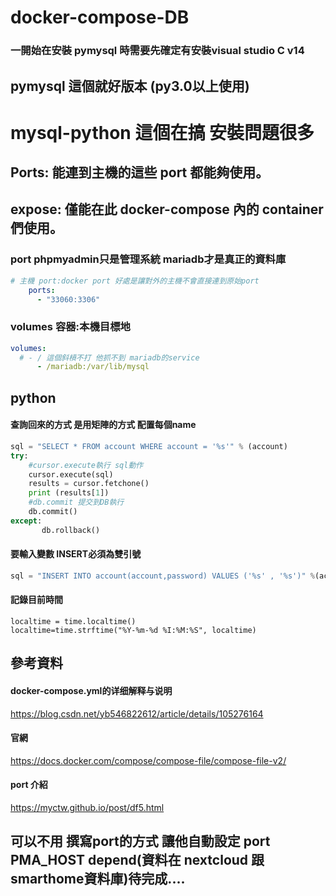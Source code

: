 # docker-compose-DB
### 一開始在安裝 pymysql 時需要先確定有安裝visual studio C v14
## pymysql 這個就好版本 (py3.0以上使用)
# mysql-python  這個在搞 安裝問題很多

## Ports: 能連到主機的這些 port 都能夠使用。
## expose: 僅能在此 docker-compose 內的 container 們使用。
### port phpmyadmin只是管理系統 mariadb才是真正的資料庫
```yml
# 主機 port:docker port 好處是讓對外的主機不會直接連到原始port
    ports:
      - "33060:3306"
```

### volumes 容器:本機目標地
```yml
volumes:
  # - / 這個斜槓不打 他抓不到 mariadb的service
      - /mariadb:/var/lib/mysql
```
## python
#### 查詢回來的方式 是用矩陣的方式 配置每個name
```py
sql = "SELECT * FROM account WHERE account = '%s'" % (account)
try:
    #cursor.execute執行 sql動作
    cursor.execute(sql)
    results = cursor.fetchone()
    print (results[1])
    #db.commit 提交到DB執行
    db.commit()
except:
       db.rollback()
```
#### 要輸入變數 INSERT必須為雙引號 
```py
sql = "INSERT INTO account(account,password) VALUES ('%s' , '%s')" %(account, password)
```
#### 記錄目前時間       
```
localtime = time.localtime()
localtime=time.strftime("%Y-%m-%d %I:%M:%S", localtime)
```
## 參考資料
#### docker-compose.yml的详细解释与说明
https://blog.csdn.net/yb546822612/article/details/105276164
#### 官網
https://docs.docker.com/compose/compose-file/compose-file-v2/
#### port 介紹
https://myctw.github.io/post/df5.html

## 可以不用 撰寫port的方式 讓他自動設定 port PMA_HOST depend(資料在 nextcloud 跟 smarthome資料庫)待完成....
